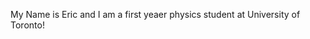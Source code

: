 My Name is Eric and I am a first yeaer physics student at University of Toronto!
<!---
chpec0401/chpec0401 is a ✨ special ✨ repository because its `README.md` (this file) appears on your GitHub profile.
You can click the Preview link to take a look at your changes.
--->
